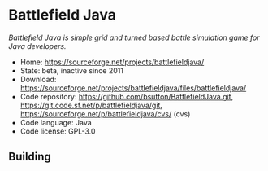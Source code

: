 # Battlefield Java

_Battlefield Java is simple grid and turned based battle simulation game for Java developers._

- Home: https://sourceforge.net/projects/battlefieldjava/
- State: beta, inactive since 2011
- Download: https://sourceforge.net/projects/battlefieldjava/files/battlefieldjava/
- Code repository: https://github.com/bsutton/BattlefieldJava.git, https://git.code.sf.net/p/battlefieldjava/git, https://sourceforge.net/p/battlefieldjava/cvs/ (cvs)
- Code language: Java
- Code license: GPL-3.0


## Building

